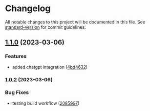 # Changelog

All notable changes to this project will be documented in this file. See [standard-version](https://github.com/conventional-changelog/standard-version) for commit guidelines.

## [1.1.0](https://github.com/MatissJurevics/obsidian-plugin/compare/1.0.2...1.1.0) (2023-03-06)


### Features

* added chatgpt integration ([4bd4632](https://github.com/MatissJurevics/obsidian-plugin/commit/4bd463297842141d1f12dde77e218d006471e89c))

### [1.0.2](https://github.com/MatissJurevics/obsidian-plugin/compare/v1.0.1...v1.0.2) (2023-03-06)


### Bug Fixes

* testing build workflow ([2085997](https://github.com/MatissJurevics/obsidian-plugin/commit/2085997554973de356f10e5ae1ed8c7937728c3b))
